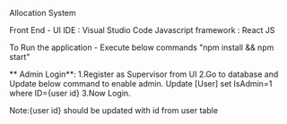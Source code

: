 Allocation System

Front End - UI
IDE : Visual Studio Code
Javascript framework : React JS


To Run the application - Execute below commands
"npm install && npm start"

** Admin Login**:
1.Register as Supervisor from UI 
2.Go to database and Update below command to enable admin.
    Update [User] set IsAdmin=1 where ID={user id} 
3.Now Login.

Note:{user id} should be updated with id from user table
